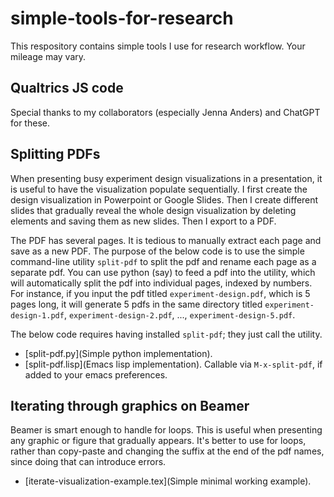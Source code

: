 # simple-tools-for-research
This respository contains simple tools I use for research workflow. Your mileage may vary. 

## Qualtrics JS code
Special thanks to my collaborators (especially Jenna Anders) and ChatGPT for these. 

## Splitting PDFs 
When presenting busy experiment design visualizations in a presentation, it is useful to have the visualization populate sequentially. I first create the design visualization in Powerpoint or Google Slides. Then I create different slides that gradually reveal the whole design visualization by deleting elements and saving them as new slides. Then I export to a PDF. 

The PDF has several pages. It is tedious to manually extract each page and save as a new PDF. The purpose of the below code is to use the simple command-line utility `split-pdf` to split the pdf and rename each page as a separate pdf. You can use python (say) to feed a pdf into the utility, which will automatically split the pdf into individual pages, indexed by numbers. For instance, if you input the pdf titled `experiment-design.pdf`, which is 5 pages long, it will generate 5 pdfs in the same directory titled `experiment-design-1.pdf`, `experiment-design-2.pdf`, ..., `experiment-design-5.pdf`. 

The below code requires having installed `split-pdf`; they just call the utility. 

- [split-pdf.py](Simple python implementation). 
- [split-pdf.lisp](Emacs lisp implementation). Callable via `M-x-split-pdf`, if added to your emacs preferences. 

## Iterating through graphics on Beamer
Beamer is smart enough to handle for loops. This is useful when presenting any graphic or figure that gradually appears. It's better to use for loops, rather than copy-paste and changing the suffix at the end of the pdf names, since doing that can introduce errors.
- [iterate-visualization-example.tex](Simple minimal working example). 
